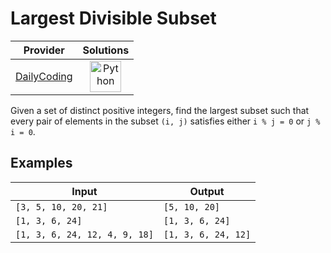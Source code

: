 # Largest Divisible Subset

<!-- INFO TABLE BEGIN -->

| Provider                                              | Solutions                                                                                                                                        |
| :---------------------------------------------------: | :----------------------------------------------------------------------------------------------------------------------------------------------: |
| [DailyCoding](../../../docs/providers/DailyCoding.md) | [<img src="https://res.cloudinary.com/rascaltwo/image/upload/v1631924087/python_xzdlti.svg" alt="Python" title="Python" width="50" />](solve.py) |

<!-- INFO TABLE END -->

Given a set of distinct positive integers, find the largest subset such that every pair of elements in the subset `(i, j)` satisfies either `i % j = 0` or `j % i = 0`.

## Examples

| Input                         | Output              |
| ----------------------------- | ------------------- |
| `[3, 5, 10, 20, 21]`          | `[5, 10, 20]`       |
| `[1, 3, 6, 24]`               | `[1, 3, 6, 24]`     |
| `[1, 3, 6, 24, 12, 4, 9, 18]` | `[1, 3, 6, 24, 12]` |
